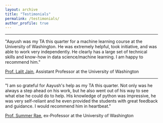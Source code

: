 ```yaml
---
layout: archive
title: "Testimonials"
permalink: /testimonials/
author_profile: true
---
```


----
"Aayush was my TA this quarter for a machine learning course at the University of Washington. He was extremely helpful, took initiative, and was able to work very independently. He clearly has a large set of technical skills and know-how in data science/machine learning. I am happy to recommend him."

[Prof. Lalit Jain](https://www.linkedin.com/in/lalit-jain-87ab9223/), Assistant Professor at the University of Washington

----

"I am so grateful for Aayush's help as my TA this quarter. Not only was he always a step ahead on his work, but he also went out of his way to see what else he could do to help. His knowledge of python was impressive, he was very self-reliant and he even provided the students with great feedback and guidance. I would recommend him in heartbeat."

[Prof. Summer Rae](https://www.linkedin.com/in/summerela/), ex-Professor at the University of Washington
